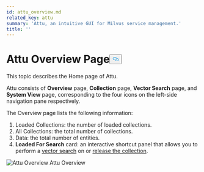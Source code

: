 ```yaml
---
id: attu_overview.md
related_key: attu
summary: 'Attu, an intuitive GUI for Milvus service management.'
title: ''
---
```

<h1 id="Attu-Overview-Page" class="common-anchor-header">Attu Overview Page<button data-href="#Attu-Overview-Page" class="anchor-icon" translate="no">
      <svg translate="no"
        aria-hidden="true"
        focusable="false"
        height="20"
        version="1.1"
        viewBox="0 0 16 16"
        width="16"
      >
        <path
          fill="#0092E4"
          fill-rule="evenodd"
          d="M4 9h1v1H4c-1.5 0-3-1.69-3-3.5S2.55 3 4 3h4c1.45 0 3 1.69 3 3.5 0 1.41-.91 2.72-2 3.25V8.59c.58-.45 1-1.27 1-2.09C10 5.22 8.98 4 8 4H4c-.98 0-2 1.22-2 2.5S3 9 4 9zm9-3h-1v1h1c1 0 2 1.22 2 2.5S13.98 12 13 12H9c-.98 0-2-1.22-2-2.5 0-.83.42-1.64 1-2.09V6.25c-1.09.53-2 1.84-2 3.25C6 11.31 7.55 13 9 13h4c1.45 0 3-1.69 3-3.5S14.5 6 13 6z"
        ></path>
      </svg>
    </button></h1><p>This topic describes the Home page of Attu.</p>
<p>Attu consists of <strong>Overview</strong> page, <strong>Collection</strong> page, <strong>Vector Search</strong> page, and <strong>System View</strong> page, corresponding to the four icons on the left-side navigation pane respectively.</p>
<p>The Overview page lists the following information:</p>
<ol>
<li>Loaded Collections: the number of loaded collections.</li>
<li>All Collections: the total number of collections.</li>
<li>Data: the total number of entities.</li>
<li><strong>Loaded For Search</strong> card: an interactive shortcut panel that allows you to perform a <a href="/docs/attu_search.md">vector search</a> on or <a href="/docs/attu_collection.md">release the collection</a>.</li>
</ol>
<p>
  <span class="img-wrapper">
    <img translate="no" src="/docs/v2.0.x/assets/attu/insight_overview_page.png" alt="Attu Overview" class="doc-image" id="attu-overview" />
    <span>Attu Overview</span>
  </span>
</p>
